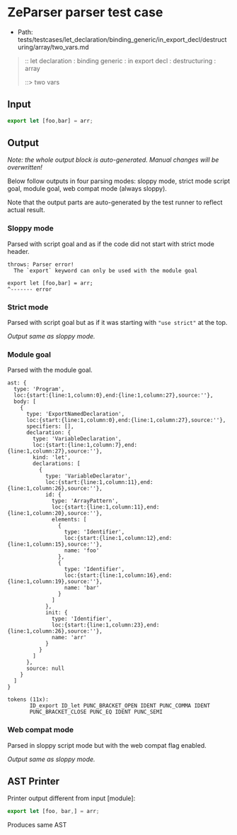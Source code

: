 # ZeParser parser test case

- Path: tests/testcases/let_declaration/binding_generic/in_export_decl/destructuring/array/two_vars.md

> :: let declaration : binding generic : in export decl : destructuring : array
>
> ::> two vars

## Input

`````js
export let [foo,bar] = arr;
`````

## Output

_Note: the whole output block is auto-generated. Manual changes will be overwritten!_

Below follow outputs in four parsing modes: sloppy mode, strict mode script goal, module goal, web compat mode (always sloppy).

Note that the output parts are auto-generated by the test runner to reflect actual result.

### Sloppy mode

Parsed with script goal and as if the code did not start with strict mode header.

`````
throws: Parser error!
  The `export` keyword can only be used with the module goal

export let [foo,bar] = arr;
^------- error
`````

### Strict mode

Parsed with script goal but as if it was starting with `"use strict"` at the top.

_Output same as sloppy mode._

### Module goal

Parsed with the module goal.

`````
ast: {
  type: 'Program',
  loc:{start:{line:1,column:0},end:{line:1,column:27},source:''},
  body: [
    {
      type: 'ExportNamedDeclaration',
      loc:{start:{line:1,column:0},end:{line:1,column:27},source:''},
      specifiers: [],
      declaration: {
        type: 'VariableDeclaration',
        loc:{start:{line:1,column:7},end:{line:1,column:27},source:''},
        kind: 'let',
        declarations: [
          {
            type: 'VariableDeclarator',
            loc:{start:{line:1,column:11},end:{line:1,column:26},source:''},
            id: {
              type: 'ArrayPattern',
              loc:{start:{line:1,column:11},end:{line:1,column:20},source:''},
              elements: [
                {
                  type: 'Identifier',
                  loc:{start:{line:1,column:12},end:{line:1,column:15},source:''},
                  name: 'foo'
                },
                {
                  type: 'Identifier',
                  loc:{start:{line:1,column:16},end:{line:1,column:19},source:''},
                  name: 'bar'
                }
              ]
            },
            init: {
              type: 'Identifier',
              loc:{start:{line:1,column:23},end:{line:1,column:26},source:''},
              name: 'arr'
            }
          }
        ]
      },
      source: null
    }
  ]
}

tokens (11x):
       ID_export ID_let PUNC_BRACKET_OPEN IDENT PUNC_COMMA IDENT
       PUNC_BRACKET_CLOSE PUNC_EQ IDENT PUNC_SEMI
`````


### Web compat mode

Parsed in sloppy script mode but with the web compat flag enabled.

_Output same as sloppy mode._

## AST Printer

Printer output different from input [module]:

````js
export let [foo, bar,] = arr;
````

Produces same AST
